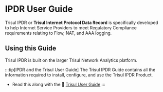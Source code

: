 # IPDR User Guide


Trisul IPDR or **Trisul Internet Protocol Data Record** is specifically developed to help Internet Service Providers to meet Regulatory Compliance requirements relating to Flow, NAT, and AAA logging. 

## Using this Guide

Trisul IPDR is built on the larger Trisul Network Analytics platform.


:::tip[IPDR and the Trisul User Guide]
The Trisul IPDR Guide contains all the information required to install, configure, and use the Trisul IPDR Product. 

- Read this along with the :memo: [Trisul User Guide](/docs/ug)
:::








